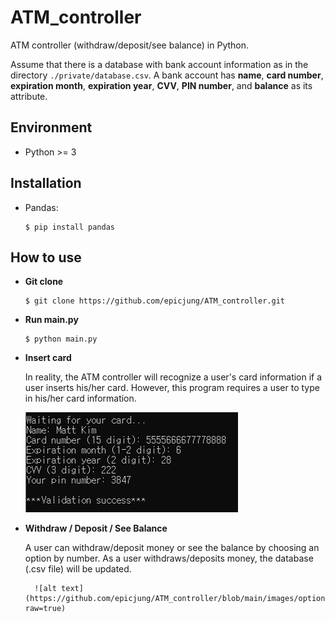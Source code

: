 # ATM_controller


ATM controller (withdraw/deposit/see balance) in Python. 

Assume that there is a database with bank account information as in the directory `./private/database.csv`. A bank account has **name**, **card number**, **expiration month**, **expiration year**, **CVV**, **PIN number**, and **balance** as its attribute. 


## Environment
- Python >= 3
## Installation
- Pandas: 

	```
	$ pip install pandas
	```
## How to use
- **Git clone** 
	```
	$ git clone https://github.com/epicjung/ATM_controller.git
	```

- **Run main.py**

	```
	$ python main.py
	```
	
- **Insert card**

	In reality, the ATM controller will recognize a user's card information if a user inserts his/her card. However, this program requires a user to type in his/her card information.
	
	![alt text](https://github.com/epicjung/ATM_controller/blob/main/images/insert_card.PNG?raw=true)

- **Withdraw / Deposit / See Balance**
	
	A user can withdraw/deposit money or see the balance by choosing an option by number. As a user withdraws/deposits money, the database (.csv file) will be updated. 
	
		![alt text](https://github.com/epicjung/ATM_controller/blob/main/images/options.PNG?raw=true)

	
